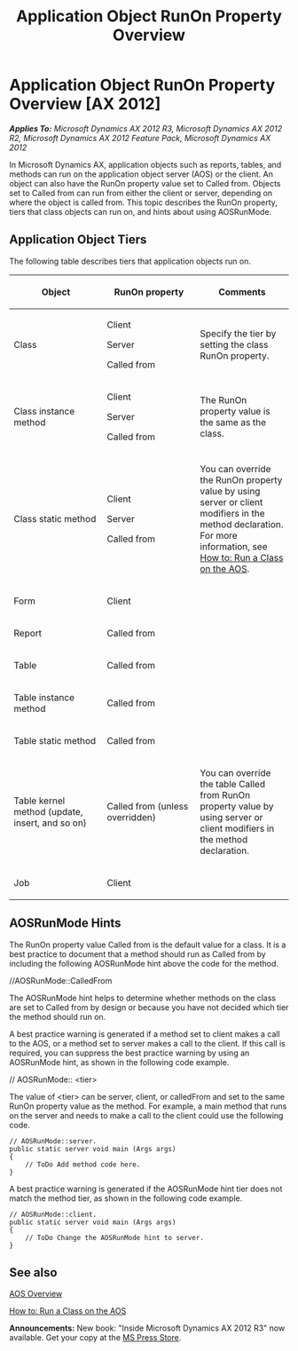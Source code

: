 ﻿---
title: Application Object RunOn Property Overview
TOCTitle: Application Object RunOn Property Overview
ms:assetid: 24d191d3-888c-4d9b-9204-f3a3cae64679
ms:mtpsurl: https://msdn.microsoft.com/en-us/library/Aa634829(v=AX.60)
ms:contentKeyID: 35241638
ms.date: 05/18/2015
mtps_version: v=AX.60
---

# Application Object RunOn Property Overview [AX 2012]


_**Applies To:** Microsoft Dynamics AX 2012 R3, Microsoft Dynamics AX 2012 R2, Microsoft Dynamics AX 2012 Feature Pack, Microsoft Dynamics AX 2012_

In Microsoft Dynamics AX, application objects such as reports, tables, and methods can run on the application object server (AOS) or the client. An object can also have the RunOn property value set to Called from. Objects set to Called from can run from either the client or server, depending on where the object is called from. This topic describes the RunOn property, tiers that class objects can run on, and hints about using AOSRunMode.

## Application Object Tiers

The following table describes tiers that application objects run on.

<table>
<colgroup>
<col style="width: 33%" />
<col style="width: 33%" />
<col style="width: 33%" />
</colgroup>
<thead>
<tr class="header">
<th><p>Object</p></th>
<th><p>RunOn property</p></th>
<th><p>Comments</p></th>
</tr>
</thead>
<tbody>
<tr class="odd">
<td><p>Class</p></td>
<td><p>Client</p>
<p>Server</p>
<p>Called from</p></td>
<td><p>Specify the tier by setting the class RunOn property.</p></td>
</tr>
<tr class="even">
<td><p>Class instance method</p></td>
<td><p>Client</p>
<p>Server</p>
<p>Called from</p></td>
<td><p>The RunOn property value is the same as the class.</p></td>
</tr>
<tr class="odd">
<td><p>Class static method</p></td>
<td><p>Client</p>
<p>Server</p>
<p>Called from</p></td>
<td><p>You can override the RunOn property value by using server or client modifiers in the method declaration. For more information, see <a href="how-to-run-a-class-on-the-aos.md">How to: Run a Class on the AOS</a>.</p></td>
</tr>
<tr class="even">
<td><p>Form</p></td>
<td><p>Client</p></td>
<td><p></p></td>
</tr>
<tr class="odd">
<td><p>Report</p></td>
<td><p>Called from</p></td>
<td><p></p></td>
</tr>
<tr class="even">
<td><p>Table</p></td>
<td><p>Called from</p></td>
<td><p></p></td>
</tr>
<tr class="odd">
<td><p>Table instance method</p></td>
<td><p>Called from</p></td>
<td><p></p></td>
</tr>
<tr class="even">
<td><p>Table static method</p></td>
<td><p>Called from</p></td>
<td><p></p></td>
</tr>
<tr class="odd">
<td><p>Table kernel method (update, insert, and so on)</p></td>
<td><p>Called from (unless overridden)</p></td>
<td><p>You can override the table Called from RunOn property value by using server or client modifiers in the method declaration.</p></td>
</tr>
<tr class="even">
<td><p>Job</p></td>
<td><p>Client</p></td>
<td><p></p></td>
</tr>
</tbody>
</table>


## AOSRunMode Hints

The RunOn property value Called from is the default value for a class. It is a best practice to document that a method should run as Called from by including the following AOSRunMode hint above the code for the method.

//AOSRunMode::CalledFrom

The AOSRunMode hint helps to determine whether methods on the class are set to Called from by design or because you have not decided which tier the method should run on.

A best practice warning is generated if a method set to client makes a call to the AOS, or a method set to server makes a call to the client. If this call is required, you can suppress the best practice warning by using an AOSRunMode hint, as shown in the following code example.

// AOSRunMode:: \<tier\>

The value of \<tier\> can be server, client, or calledFrom and set to the same RunOn property value as the method. For example, a main method that runs on the server and needs to make a call to the client could use the following code.

    // AOSRunMode::server.
    public static server void main (Args args)
    {
        // ToDo Add method code here.
    }

A best practice warning is generated if the AOSRunMode hint tier does not match the method tier, as shown in the following code example.

    // AOSRunMode::client.
    public static server void main (Args args)
    {
        // ToDo Change the AOSRunMode hint to server.
    }

## See also

[AOS Overview](aos-overview.md)

[How to: Run a Class on the AOS](how-to-run-a-class-on-the-aos.md)

  
**Announcements:** New book: "Inside Microsoft Dynamics AX 2012 R3" now available. Get your copy at the [MS Press Store](https://www.microsoftpressstore.com/store/inside-microsoft-dynamics-ax-2012-r3-9780735685109).

